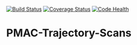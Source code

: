 [![Build Status](https://api.travis-ci.org/dls-controls/PMAC-Trajectory-Scans.svg)](https://travis-ci.org/dls-controls/PMAC-Trajectory-Scans)
[![Coverage Status](https://coveralls.io/repos/dls-controls/PMAC-Trajectory-Scans)](https://coveralls.io/github/dls-controls/PMAC-Trajectory-Scans)
[![Code Health](https://landscape.io/github/dls-controls/PMAC-Trajectory-Scans/landscape.svg?style=flat)](https://landscape.io/github/dls-controls/PMAC-Trajectory-Scans)

# PMAC-Trajectory-Scans